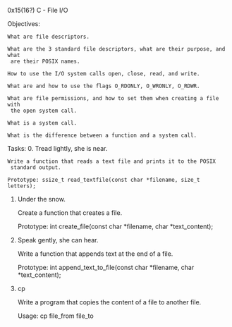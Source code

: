 0x15(16?) C - File I/O

Objectives:

	What are file descriptors.

	What are the 3 standard file descriptors, what are their purpose, and what
	 are their POSIX names.

	How to use the I/O system calls open, close, read, and write.

	What are and how to use the flags O_RDONLY, O_WRONLY, O_RDWR.

	What are file permissions, and how to set them when creating a file with
	 the open system call.

	What is a system call.

	What is the difference between a function and a system call.

Tasks:
0. Tread lightly, she is near.

	Write a function that reads a text file and prints it to the POSIX 
	 standard output.

	Prototype: ssize_t read_textfile(const char *filename, size_t letters);

1. Under the snow.

	Create a function that creates a file.

	Prototype: int create_file(const char *filename, char *text_content);

2. Speak gently, she can hear.

	Write a function that appends text at the end of a file.

	Prototype: int append_text_to_file(const char *filename, char *text_content);

3. cp

	Write a program that copies the content of a file to another file.

	Usage: cp file_from file_to
